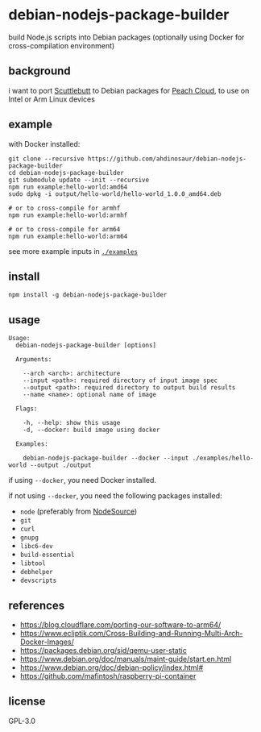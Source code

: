 # debian-nodejs-package-builder

build Node.js scripts into Debian packages (optionally using Docker for cross-compilation environment)

## background

i want to port [Scuttlebutt](https://scuttlebutt.nz) to Debian packages for [Peach Cloud](http://peachcloud.org), to use on Intel or Arm Linux devices 

## example

with Docker installed:

```
git clone --recursive https://github.com/ahdinosaur/debian-nodejs-package-builder
cd debian-nodejs-package-builder
git submodule update --init --recursive
npm run example:hello-world:amd64
sudo dpkg -i output/hello-world/hello-world_1.0.0_amd64.deb

# or to cross-compile for armhf
npm run example:hello-world:armhf

# or to cross-compile for arm64
npm run example:hello-world:arm64
```

see more example inputs in [`./examples`](./examples)

## install

```
npm install -g debian-nodejs-package-builder
```

## usage

```
Usage:
  debian-nodejs-package-builder [options]

  Arguments:

    --arch <arch>: architecture
    --input <path>: required directory of input image spec
    --output <path>: required directory to output build results
    --name <name>: optional name of image

  Flags:

    -h, --help: show this usage
    -d, --docker: build image using docker

  Examples:

    debian-nodejs-package-builder --docker --input ./examples/hello-world --output ./output
```

if using `--docker`, you need Docker installed.

if not using `--docker`, you need the following packages installed:

- `node` (preferably from [NodeSource](https://github.com/nodesource/distributions#deb))
- `git`
- `curl`
- `gnupg`
- `libc6-dev`
- `build-essential`
- `libtool`
- `debhelper`
- `devscripts`

## references

- https://blog.cloudflare.com/porting-our-software-to-arm64/
- https://www.ecliptik.com/Cross-Building-and-Running-Multi-Arch-Docker-Images/
- https://packages.debian.org/sid/qemu-user-static
- https://www.debian.org/doc/manuals/maint-guide/start.en.html
- https://www.debian.org/doc/debian-policy/index.html#
- https://github.com/mafintosh/raspberry-pi-container

## license

GPL-3.0
